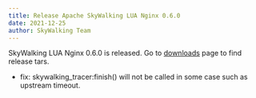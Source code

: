 ```yaml
---
title: Release Apache SkyWalking LUA Nginx 0.6.0
date: 2021-12-25
author: SkyWalking Team
---
```


SkyWalking LUA Nginx 0.6.0 is released. Go to [downloads](/downloads) page to find release tars.

- fix: skywalking_tracer:finish() will not be called in some case such as upstream timeout.
